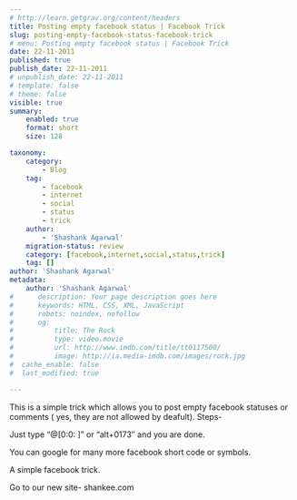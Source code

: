 ```yaml
---
# http://learn.getgrav.org/content/headers
title: Posting empty facebook status | Facebook Trick
slug: posting-empty-facebook-status-facebook-trick
# menu: Posting empty facebook status | Facebook Trick
date: 22-11-2011
published: true
publish_date: 22-11-2011
# unpublish_date: 22-11-2011
# template: false
# theme: false
visible: true
summary:
    enabled: true
    format: short
    size: 128

taxonomy:
    category:
        - Blog
    tag:
        - facebook
        - internet
        - social
        - status
        - trick
    author:
        - 'Shashank Agarwal'
    migration-status: review
    category: [facebook,internet,social,status,trick]
    tag: []
author: 'Shashank Agarwal'
metadata:
    author: 'Shashank Agarwal'
#      description: Your page description goes here
#      keywords: HTML, CSS, XML, JavaScript
#      robots: noindex, nofollow
#      og:
#          title: The Rock
#          type: video.movie
#          url: http://www.imdb.com/title/tt0117500/
#          image: http://ia.media-imdb.com/images/rock.jpg
#  cache_enable: false
#  last_modified: true

---
```


This is a simple trick which allows you to post empty facebook statuses or comments ( yes, they are not allowed by deafult). Steps-

Just type “@[0:0: ]” or “alt+0173″ and you are done.

You can google for many more facebook short code or symbols.

A simple facebook trick.



Go to our new site- shankee.com
